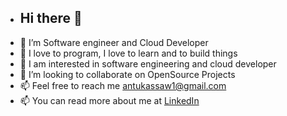 - ##  Hi there 👋 
- 👋 I’m Software engineer and Cloud Developer
- 👋 I love to program, I love to learn and to build things
- 🌱 I am interested in software engineering and cloud developer
- 💞️ I’m looking to collaborate on OpenSource Projects
- 📫 Feel free to reach me antukassaw1@gmail.com
-  📫 You can read more about me at [LinkedIn](https://www.linkedin.com/in/antenehbizuneh/)


<!---
Anteneh2121/Anteneh2121 is a ✨ special ✨ repository because its `README.md` (this file) appears on your GitHub profile.
You can click the Preview link to take a look at your changes.
--->
